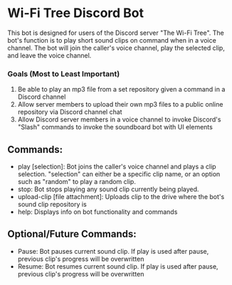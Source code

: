 # Wi-Fi Tree Discord Bot

This bot is designed for users of the Discord server "The Wi-Fi Tree". The bot's function is to play short sound clips on command when in a voice channel. The bot will join the caller's voice channel, play the selected clip, and leave the voice channel.

### Goals (Most to Least Important)
1. Be able to play an mp3 file from a set repository given a command in a Discord channel
2. Allow server members to upload their own mp3 files to a public online repository via Discord channel chat
3. Allow Discord server members in a voice channel to invoke Discord's "Slash" commands to invoke the soundboard bot with UI elements 

## Commands:
- play [selection]: Bot joins the caller's voice channel and plays a clip selection. "selection" can either be a specific clip name, or an option such as "random" to play a random clip.
- stop: Bot stops playing any sound clip currently being played.
- upload-clip [file attachment]: Uploads clip to the drive where the bot's sound clip repository is
- help: Displays info on bot functionality and commands

## Optional/Future Commands:
- Pause: Bot pauses current sound clip. If play is used after pause, previous clip's progress will be overwritten
- Resume: Bot resumes current sound clip. If play is used after pause, previous clip's progress will be overwritten